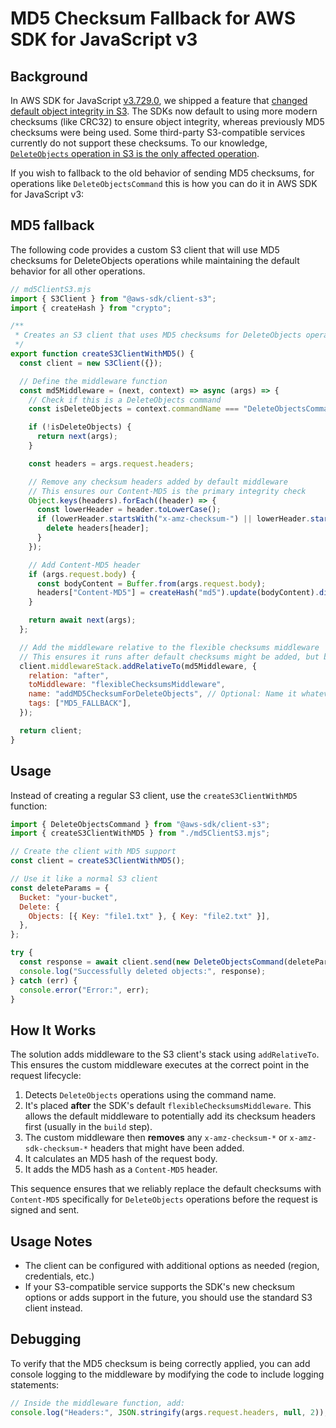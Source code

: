 # MD5 Checksum Fallback for AWS SDK for JavaScript v3

## Background

In AWS SDK for JavaScript [v3.729.0](https://github.com/aws/aws-sdk-js-v3/releases/tag/v3.729.0), we
shipped a feature that [changed default object integrity in S3](https://github.com/aws/aws-sdk-js-v3/issues/6810).
The SDKs now default to using more modern checksums (like CRC32) to ensure object integrity, whereas
previously MD5 checksums were being used. Some third-party S3-compatible services currently do not
support these checksums. To our knowledge, [`DeleteObjects` operation in S3
is the only affected operation](https://docs.aws.amazon.com/AmazonS3/latest/API/API_DeleteObjects.html).

If you wish to fallback to the old behavior of sending MD5 checksums, for operations like
`DeleteObjectsCommand` this is how you can do it in AWS SDK for JavaScript v3:

## MD5 fallback

The following code provides a custom S3 client that will use MD5 checksums for DeleteObjects
operations while maintaining the default behavior for all other operations.

```javascript
// md5ClientS3.mjs
import { S3Client } from "@aws-sdk/client-s3";
import { createHash } from "crypto";

/**
 * Creates an S3 client that uses MD5 checksums for DeleteObjects operations
 */
export function createS3ClientWithMD5() {
  const client = new S3Client({});

  // Define the middleware function
  const md5Middleware = (next, context) => async (args) => {
    // Check if this is a DeleteObjects command
    const isDeleteObjects = context.commandName === "DeleteObjectsCommand";

    if (!isDeleteObjects) {
      return next(args);
    }

    const headers = args.request.headers;

    // Remove any checksum headers added by default middleware
    // This ensures our Content-MD5 is the primary integrity check
    Object.keys(headers).forEach((header) => {
      const lowerHeader = header.toLowerCase();
      if (lowerHeader.startsWith("x-amz-checksum-") || lowerHeader.startsWith("x-amz-sdk-checksum-")) {
        delete headers[header];
      }
    });

    // Add Content-MD5 header
    if (args.request.body) {
      const bodyContent = Buffer.from(args.request.body);
      headers["Content-MD5"] = createHash("md5").update(bodyContent).digest("base64");
    }

    return await next(args);
  };

  // Add the middleware relative to the flexible checksums middleware
  // This ensures it runs after default checksums might be added, but before signing
  client.middlewareStack.addRelativeTo(md5Middleware, {
    relation: "after",
    toMiddleware: "flexibleChecksumsMiddleware",
    name: "addMD5ChecksumForDeleteObjects", // Optional: Name it whatever you'd like
    tags: ["MD5_FALLBACK"],
  });

  return client;
}
```

## Usage

Instead of creating a regular S3 client, use the `createS3ClientWithMD5` function:

```javascript
import { DeleteObjectsCommand } from "@aws-sdk/client-s3";
import { createS3ClientWithMD5 } from "./md5ClientS3.mjs";

// Create the client with MD5 support
const client = createS3ClientWithMD5();

// Use it like a normal S3 client
const deleteParams = {
  Bucket: "your-bucket",
  Delete: {
    Objects: [{ Key: "file1.txt" }, { Key: "file2.txt" }],
  },
};

try {
  const response = await client.send(new DeleteObjectsCommand(deleteParams));
  console.log("Successfully deleted objects:", response);
} catch (err) {
  console.error("Error:", err);
}
```

## How It Works

The solution adds middleware to the S3 client's stack using `addRelativeTo`. This ensures the custom middleware executes at the correct point in the request lifecycle:

1.  Detects `DeleteObjects` operations using the command name.
2.  It's placed **after** the SDK's default `flexibleChecksumsMiddleware`. This allows the default middleware to potentially add its checksum headers first (usually in the `build` step).
3.  The custom middleware then **removes** any `x-amz-checksum-*` or `x-amz-sdk-checksum-*` headers that might have been added.
4.  It calculates an MD5 hash of the request body.
5.  It adds the MD5 hash as a `Content-MD5` header.

This sequence ensures that we reliably replace the default checksums with `Content-MD5` specifically for `DeleteObjects` operations before the request is signed and sent.

## Usage Notes

- The client can be configured with additional options as needed (region, credentials, etc.)
- If your S3-compatible service supports the SDK's new checksum options or adds support in the
  future, you should use the standard S3 client instead.

## Debugging

To verify that the MD5 checksum is being correctly applied, you can add console logging to the
middleware by modifying the code to include logging statements:

```javascript
// Inside the middleware function, add:
console.log("Headers:", JSON.stringify(args.request.headers, null, 2));
```
